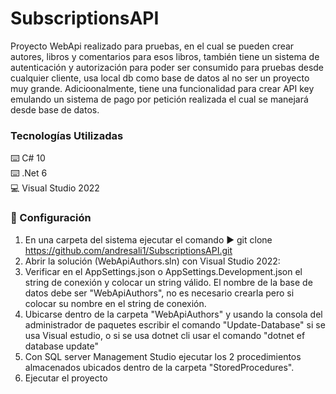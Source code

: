 # SubscriptionsAPI
Proyecto WebApi realizado para pruebas, en el cual se pueden crear autores, libros y comentarios para esos libros, también tiene un sistema de autenticación y autorización para poder ser consumido para pruebas desde cualquier cliente, usa local db como base de datos al no ser un proyecto muy grande. Adicioonalmente, tiene una funcionalidad para crear API key emulando un sistema de pago por petición realizada el cual se manejará desde base de datos.

### Tecnologías Utilizadas
:keyboard: C# 10  
:keyboard: .Net 6  
:computer: Visual Studio 2022  

### :open_book: Configuración  
1. En una carpeta del sistema ejecutar el comando :arrow_forward: git clone https://github.com/andresali1/SubscriptionsAPI.git
2. Abrir la solución (WebApiAuthors.sln) con Visual Studio 2022:
3. Verificar en el AppSettings.json o AppSettings.Development.json el string de conexión y colocar un string válido. El nombre de la base de datos debe ser "WebApiAuthors", no es necesario crearla pero si colocar su nombre en el string de conexión.
4. Ubicarse dentro de la carpeta "WebApiAuthors" y usando la consola del administrador de paquetes escribir el comando "Update-Database" si se usa Visual estudio, o si se usa dotnet cli usar el comando "dotnet ef database update"
5. Con SQL server Management Studio ejecutar los 2 procedimientos almacenados ubicados dentro de la carpeta "StoredProcedures".
6.  Ejecutar el proyecto

